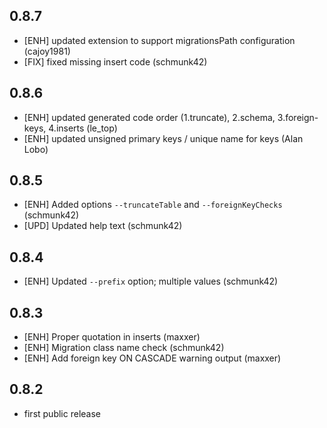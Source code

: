 0.8.7
-----

 * [ENH] updated extension to support migrationsPath configuration (cajoy1981)
 * [FIX] fixed missing insert code (schmunk42)

0.8.6
-----

 * [ENH] updated generated code order (1.truncate), 2.schema, 3.foreign-keys, 4.inserts (le_top)
 * [ENH] updated unsigned primary keys / unique name for keys (Alan Lobo)

0.8.5
-----

 * [ENH] Added options `--truncateTable` and `--foreignKeyChecks` (schmunk42)
 * [UPD] Updated help text (schmunk42)

0.8.4
-----

 * [ENH] Updated `--prefix` option; multiple values (schmunk42)

0.8.3
-----

 * [ENH] Proper quotation in inserts (maxxer)
 * [ENH] Migration class name check (schmunk42)
 * [ENH] Add foreign key ON CASCADE warning output (maxxer)

0.8.2
-----

 * first public release
